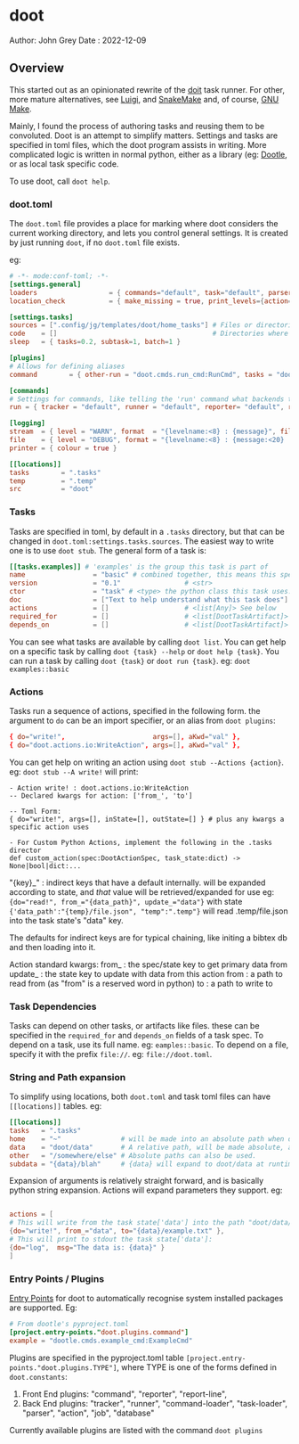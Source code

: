 # doot

Author: John Grey
Date  : 2022-12-09

## Overview
This started out as an opinionated rewrite of the [doit](https://pydoit.org/contents.html) task runner.
For other, more mature alternatives, see [Luigi](https://github.com/spotify/luigi), and [SnakeMake](https://github.com/snakemake/snakemake)
and, of course, [GNU Make](https://www.gnu.org/software/make/).

Mainly, I found the process of authoring tasks and reusing them to be convoluted.
Doot is an attempt to simplify matters.
Settings and tasks are specified in toml files, which the doot program assists in writing.
More complicated logic is written in normal python, either as a library (eg: [Dootle](https://github.com/jgrey4296/dootle),
or as local task specific code.

To use doot, call `doot help`.

### doot.toml
The `doot.toml` file provides a place for marking where doot considers the current working directory,
and lets you control general settings.
It is created by just running `doot`, if no `doot.toml` file exists.

eg:
``` toml
# -*- mode:conf-toml; -*-
[settings.general]
loaders                  = { commands="default", task="default", parser="default"}
location_check           = { make_missing = true, print_levels={action="WARN", execute="WARN"}}

[settings.tasks]
sources = [".config/jg/templates/doot/home_tasks"] # Files or directories where task specs can be loaded from, expanded according to [[locations]] keys
code    = []                                       # Directories where task specific code can be imported from, expanded according to [[locations]] keys
sleep   = { tasks=0.2, subtask=1, batch=1 }

[plugins]
# Allows for defining aliases
command        = { other-run = "doot.cmds.run_cmd:RunCmd", tasks = "doot.cmds.list_cmd:ListCmd" }

[commands]
# Settings for commands, like telling the 'run' command what backends to use
run = { tracker = "default", runner = "default", reporter= "default", report-line = []}

[logging]
stream  = { level = "WARN", format  = "{levelname:<8} : {message}", filters = ["doot"] }
file    = { level = "DEBUG", format = "{levelname:<8} : {message:<20} :|: ({module}.{lineno}.{funcName})", filters =  ["doot"] }
printer = { colour = true }

[[locations]]
tasks        = ".tasks"
temp         = ".temp"
src          = "doot"

```


### Tasks
Tasks are specified in toml, by default in a `.tasks` directory, but that can be changed in `doot.toml:settings.tasks.sources`.
The easiest way to write one is to use `doot stub`.
The general form of a task is:

``` toml
[[tasks.examples]] # 'examples' is the group this task is part of
name                 = "basic" # combined together, this means this specific task is `examples::basic`
version              = "0.1"                # <str>
ctor                 = "task" # <type> the python class this task uses. See the plugins listed in 'doot plugins'
doc                  = ["Text to help understand what this task does"] # <list[str]>
actions              = []                   # <list[Any]> See below
required_for         = []                   # <list[DootTaskArtifact]> see below
depends_on           = []                   # <list[DootTaskArtifact]> see below
```

You can see what tasks are available by calling `doot list`.
You can get help on a specific task by calling `doot {task} --help` or `doot help {task}`.
You can run a task by calling `doot {task}` or `doot run {task}`.
eg: `doot examples::basic`

### Actions
Tasks run a sequence of actions, specified in the following form. the argument to `do` can be an import specifier, or an alias from `doot plugins`:

``` toml
{ do="write!",                      args=[], aKwd="val" },
{ do="doot.actions.io:WriteAction", args=[], aKwd="val" },
```

You can get help on writing an action using `doot stub --Actions {action}`. eg: `doot stub --A write!` will print:

```
- Action write! : doot.actions.io:WriteAction
-- Declared kwargs for action: ['from_', 'to']

-- Toml Form:
{ do="write!", args=[], inState=[], outState=[] } # plus any kwargs a specific action uses

- For Custom Python Actions, implement the following in the .tasks director
def custom_action(spec:DootActionSpec, task_state:dict) -> None|bool|dict:...
```

"{key}_"  : indirect keys that have a default internally. will be expanded according to state, and *that* value will be retrieved/expanded for use
eg: ```{do="read!", from_="{data_path}", update_="data"}``` with state ```{'data_path':"{temp}/file.json", "temp":".temp"}``` will read .temp/file.json into the task state's "data" key.

The defaults for indirect keys are for typical chaining, like initing a bibtex db and then loading into it.

Action standard kwargs:
from_   : the spec/state key to get primary data from
update_ : the state key to update with data from this action
from    : a path to read from  (as "from" is a reserved word in python)
to      : a path to write to

### Task Dependencies
Tasks can depend on other tasks, or artifacts like files.
these can be specified in the `required_for` and `depends_on` fields of a task spec.
To depend on a task, use its full name. eg: `eamples::basic`.
To depend on a file, specify it with the prefix `file://`. eg: `file://doot.toml`.

### String and Path expansion
To simplify using locations, both `doot.toml` and task toml files can have `[[locations]]` tables.
eg:
``` toml
[[locations]]
tasks   = ".tasks"
home    = "~"               # will be made into an absolute path when doot runs.
data    = "doot/data"       # A relative path, will be made absolute, according to cwd.
other   = "/somewhere/else" # Absolute paths can also be used.
subdata = "{data}/blah"     # {data} will expand to doot/data at runtime
```

Expansion of arguments is relatively straight forward, and is basically python string expansion.
Actions will expand parameters they support.
eg:
``` toml

actions = [
# This will write from the task state['data'] into the path "doot/data/example.txt":
{do="write!", from_="data", to="{data}/example.txt" },
# This will print to stdout the task state['data']:
{do="log",  msg="The data is: {data}" }
]
```

### Entry Points / Plugins
[Entry Points](https://packaging.python.org/en/latest/specifications/pyproject-toml/#entry-points) for doot to automatically recognise system installed packages are supported. Eg:

``` toml
# From dootle's pyproject.toml
[project.entry-points."doot.plugins.command"]
example = "dootle.cmds.example_cmd:ExampleCmd"
```

Plugins are specified in the pyproject.toml table `[project.entry-points."doot.plugins.TYPE"]`,
where TYPE is one of the forms defined in `doot.constants`:
1) Front End plugins: "command", "reporter", "report-line",
2) Back End plugins: "tracker", "runner", "command-loader", "task-loader", "parser", "action", "job", "database"

Currently available plugins are listed with the command `doot plugins`
